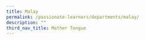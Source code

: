 ```yaml
---
title: Malay
permalink: /passionate-learners/departments/malay/
description: ""
third_nav_title: Mother Tongue
---
```


